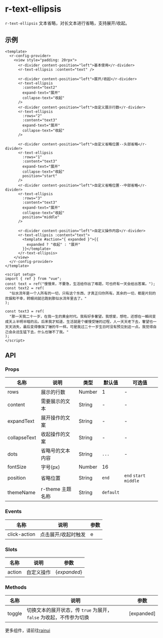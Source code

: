 # r-text-ellipsis

`r-text-ellipsis` 文本省略，对长文本进行省略，支持展开/收起。

## 示例

```vue
<template>
  <r-config-provider>
    <view style="padding: 20rpx">
      <r-divider content-position="left">基本使用</r-divider>
      <r-text-ellipsis :content="text" />

      <r-divider content-position="left">展开/收起</r-divider>
      <r-text-ellipsis
        :content="text2"
        expand-text="展开"
        collapse-text="收起"
      />
      <r-divider content-position="left">自定义展示行数</r-divider>
      <r-text-ellipsis
        :rows="2"
        :content="text3"
        expand-text="展开"
        collapse-text="收起"
      />

      <r-divider content-position="left">自定义省略位置--头部省略</r-divider>
      <r-text-ellipsis
        :rows="1"
        :content="text3"
        expand-text="展开"
        collapse-text="收起"
        position="start"
      />
      <r-divider content-position="left">自定义省略位置--中部省略</r-divider>
      <r-text-ellipsis
        :rows="3"
        :content="text3"
        expand-text="展开"
        collapse-text="收起"
        position="middle"
      />

      <r-divider content-position="left">自定义操作内容</r-divider>
      <r-text-ellipsis :content="text">
        <template #action="{ expanded }">{{
          expanded ? "收起" : "展开"
        }}</template>
      </r-text-ellipsis>
    </view>
  </r-config-provider>
</template>

<script setup>
import { ref } from "vue";
const text = ref("慢慢来，不要急，生活给你出了难题，可也终有一天会给出答案。");
const text2 = ref(
  "似水流年是一个人所有的一切，只有这个东西，才真正归你所有。其余的一切，都是片刻的欢娱和不幸，转眼间就已跑到那似水流年里去了。"
);

const text3 = ref(
  "那一天我二十一岁，在我一生的黄金时代。我有好多奢望。我想爱，想吃，还想在一瞬间变成天上半明半暗的云。后来我才知道，生活就是个缓慢受锤的过程，人一天天老下去，奢望也一天天消失，最后变得像挨了锤的牛一样。可是我过二十一岁生日时没有预见到这一点。我觉得自己会永远生猛下去，什么也锤不了我。"
);
</script>
```

## API

### Props

| 名称         | 说明             | 类型   | 默认值    | 可选值                 |
| ------------ | ---------------- | ------ | --------- | ---------------------- |
| rows         | 展示的行数       | Number | 1         | -                      |
| content      | 需要展示的文本   | String | -         | -                      |
| expandText   | 展开操作的文案   | String | -         | -                      |
| collapseText | 收起操作的文案   | String | -         | -                      |
| dots         | 省略号的文本内容 | String | `...`     | -                      |
| fontSize     | 字号(px)         | Number | 16        |                        |
| position     | 省略位置         | String | `end`     | `end` `start` `middle` |
| themeName    | r-theme 主题名称 | String | `default` |                        |

### Events

| 名称         | 说明                | 参数 |
| ------------ | ------------------- | ---- |
| click-action | 点击展开/收起时触发 | e    |

### Slots

| 名称   | 说明       | 参数         |
| ------ | ---------- | ------------ |
| action | 自定义操作 | {_expanded_} |

### Methods

| 名称   | 说明                                                               | 参数       |
| ------ | ------------------------------------------------------------------ | ---------- |
| toggle | 切换文本的展开状态，传 `true` 为展开，`false` 为收起，不传参为切换 | [expanded] |


更多组件，请前往[rainui](https://ext.dcloud.net.cn/plugin?id=19701)